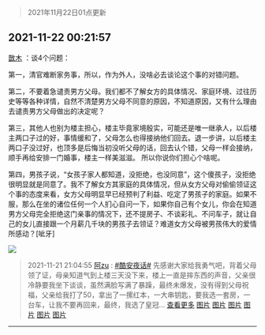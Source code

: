> 2021年11月22日01点更新
<link rel="stylesheet" href="https://cdn.jsdelivr.net/gh/taotie6/sampleJSON@main/css/photo_show.css">
<meta name="referrer" content="no-referrer" />


 ## 2021-11-22 00:21:57 

 [㪚木](https://www.coolapk.com/feed/31630474?shareKey=ZjQ5NWI2ZDJkNjhkNjE5YTdkNDg~) ：谈4个问题：

第一，清官难断家务事，所以，作为外人，没啥必去谈论这个事的对错问题。

第二，不要着急谴责男方父母。我们都不了解女方的具体情况、家庭环境、过往历史等等各种详情，自然不清楚男方父母不同意的原因，不知道原因，又有什么理由去谴责男方父母做出的决定呢？

第三<!--break-->，其他人也别为楼主担心，楼主毕竟家境殷实，可能还是唯一继承人，以后楼主两口子过的好，事情缓和了，父母怎么也得接纳他们回去。退一步讲，以后楼主两口子没过好，也顶多是后悔当初没听父母的话，回去认个错，父母一样会接纳，顺手再给安排一门婚事，楼主一样美滋滋。
所以你说你们担心个啥呢。

第四，男孩子说，“女孩子家人都知道，没拒绝，也没同意”，这个傻孩子，没拒绝很明显就是同意了。我不了解女方其家庭的具体情况，但从女方父母对偷偷领证这个事的态度来看，女方父母明显早已经预判了利益、吃定了男孩子的家庭。如果不服，那么在坐的诸位任何一个人扪心自问一下，如果你自己有个女儿，你会在知道男方父母完全拒绝这门亲事的情况下，还不提房子、不谈彩礼、不问车子，就让自己的女儿直接跟一个月薪几千块的男孩子去领证？难道女方父母被男孩伟大的爱情所感动？[呲牙] 

<div class="album">
<img class="img-item" src="http://image.coolapk.com/feed/2021/1122/00/1081091_d46f0276_1091_8129_671@1080x271.png" />
</div>

> 2021-11-21 21:04:55 
> [阿zu](https://www.coolapk.com/feed/31626364?shareKey=NzMxOWQwMzFkOGRhNjE5YTdkNDg~) : <a class="feed-link-tag" href="/t/酷安夜话?type=0">#酷安夜话#</a> 先感谢大家给我勇气吧，背着父母领了证，母亲知道气到上楼三天没下来，楼上一直是摔东西的声音，父亲很冷静要我坐下谈谈，虽然满脸写满了暴躁，最终未爆发，没有得到父母祝福，父亲给我打了50，拿出了一摞红本，一大串钥匙，要我选一套房，一台车，让我不要再回来，最终，我选了皇冠... <a href="">查看更多</a> 
[图片](http://image.coolapk.com/feed/2021/1121/23/11875465_2cb02afa_7778_5999_475@1281x823.jpeg)
[图片](http://image.coolapk.com/feed/2021/1121/21/11875465_a6399774_9891_9487_877@1440x4320.jpeg)
[图片](http://image.coolapk.com/feed/2021/1121/21/11875465_cd2b4fe0_9891_9482_23@1440x3120.jpeg)
[图片](http://image.coolapk.com/feed/2021/1121/21/11875465_048bd074_9891_9491_383@1293x1030.jpeg)
[图片](http://image.coolapk.com/feed/2021/1121/21/11875465_c5403af1_9891_9501_583@1261x964.png)
[图片](http://image.coolapk.com/feed/2021/1121/21/11875465_a7fed86a_9891_9503_535@1439x1757.jpeg)

 ------- 

